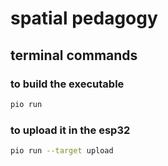 # spatial pedagogy

## terminal commands


### to build the executable
```bash
pio run
```

### to upload it in the esp32
```bash
pio run --target upload
```